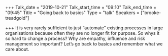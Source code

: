 +++
Talk_date = "2019-10-21"
Talk_start_time = "09:10"
Talk_end_time = "09:45"
Title = "Going back to basics"
Type = "talk"
Speakers = ["brooke-treadgold"]

+++
It is very rarely sufficient to just “automate” existing processes in large organisations because often they are no longer fit for purpose. So whys it so hard to change a process? Why are empathy, influence and risk management so important? Let’s go back to basics and remember what we care about.
